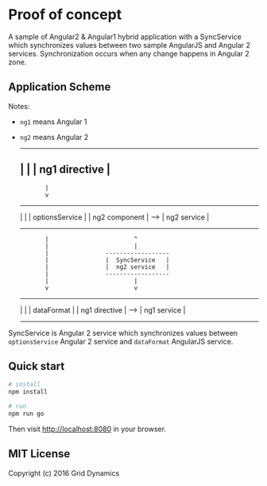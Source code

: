 # Proof of concept
A sample of Angular2 &amp; Angular1 hybrid application with a SyncService
which synchronizes values between two sample AngularJS and Angular 2 services.
Synchronization occurs when any change happens in Angular 2 zone.

## Application Scheme

Notes:
- `ng1` means Angular 1
- `ng2` means Angular 2

  
    ----------------- 
    | <ng1appRoot>  |
    | ng1 directive |
    -----------------
             |
             v
    -----------------         ------------------
    |   <ng2app>    |         | optionsService |
    | ng2 component |   -->   |  ng2 service   |
    -----------------         ------------------
             |                        ^
             |                        |
             |                ------------------
             |                |  SyncService   |
             |                |  ng2 service   |
             |                ------------------
             |                        |
             v                        v
    -----------------         ------------------
    | <ng1appForm>  |         |   dataFormat   |
    | ng1 directive |   -->   |   ng1 service  |
    -----------------         ------------------

SyncService is Angular 2 service which synchronizes values between 
`optionsService` Angular 2 service and `dataFormat` AngularJS service.



## Quick start

```bash
# install 
npm install

# run
npm run go
```

Then visit [http://localhost:8080](http://localhost:8080) in your browser. 


## MIT License
Copyright (c) 2016 Grid Dynamics
